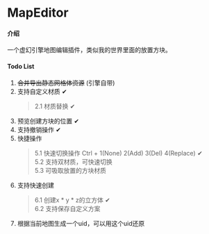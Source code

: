 # MapEditor

#### 介绍
一个虚幻引擎地图编辑插件，类似我的世界里面的放置方块。

#### Todo List
1. ~~合并导出静态网格体资源~~ (引擎自带)
2. 支持自定义材质 ✔
    > 2.1 材质替换 ✔
3. 预览创建方块的位置 ✔
4. 支持撤销操作 ✔
5. 快捷操作
    > 5.1 快速切换操作 Ctrl + 1(None) 2(Add) 3(Del) 4(Replace) ✔    
    > 5.2 支持双材质，可快速切换    
    > 5.3 可吸取放置的方块材质
6. 支持快速创建
    > 6.1 创建x * y * z的立方体 ✔      
    > 6.2 支持保存自定义方案
7. 根据当前地图生成一个uid，可以用这个uid还原
